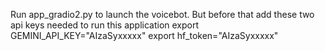 Run app_gradio2.py to launch the voicebot. But before that add these two api keys needed to run this application 
export GEMINI_API_KEY="AIzaSyxxxxx"
export hf_token="AIzaSyxxxxx"
